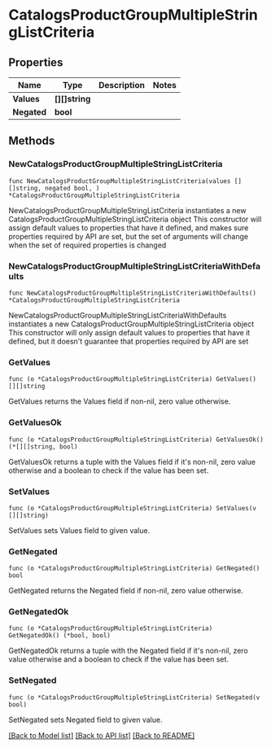 # CatalogsProductGroupMultipleStringListCriteria

## Properties

Name | Type | Description | Notes
------------ | ------------- | ------------- | -------------
**Values** | **[][]string** |  | 
**Negated** | **bool** |  | 

## Methods

### NewCatalogsProductGroupMultipleStringListCriteria

`func NewCatalogsProductGroupMultipleStringListCriteria(values [][]string, negated bool, ) *CatalogsProductGroupMultipleStringListCriteria`

NewCatalogsProductGroupMultipleStringListCriteria instantiates a new CatalogsProductGroupMultipleStringListCriteria object
This constructor will assign default values to properties that have it defined,
and makes sure properties required by API are set, but the set of arguments
will change when the set of required properties is changed

### NewCatalogsProductGroupMultipleStringListCriteriaWithDefaults

`func NewCatalogsProductGroupMultipleStringListCriteriaWithDefaults() *CatalogsProductGroupMultipleStringListCriteria`

NewCatalogsProductGroupMultipleStringListCriteriaWithDefaults instantiates a new CatalogsProductGroupMultipleStringListCriteria object
This constructor will only assign default values to properties that have it defined,
but it doesn't guarantee that properties required by API are set

### GetValues

`func (o *CatalogsProductGroupMultipleStringListCriteria) GetValues() [][]string`

GetValues returns the Values field if non-nil, zero value otherwise.

### GetValuesOk

`func (o *CatalogsProductGroupMultipleStringListCriteria) GetValuesOk() (*[][]string, bool)`

GetValuesOk returns a tuple with the Values field if it's non-nil, zero value otherwise
and a boolean to check if the value has been set.

### SetValues

`func (o *CatalogsProductGroupMultipleStringListCriteria) SetValues(v [][]string)`

SetValues sets Values field to given value.


### GetNegated

`func (o *CatalogsProductGroupMultipleStringListCriteria) GetNegated() bool`

GetNegated returns the Negated field if non-nil, zero value otherwise.

### GetNegatedOk

`func (o *CatalogsProductGroupMultipleStringListCriteria) GetNegatedOk() (*bool, bool)`

GetNegatedOk returns a tuple with the Negated field if it's non-nil, zero value otherwise
and a boolean to check if the value has been set.

### SetNegated

`func (o *CatalogsProductGroupMultipleStringListCriteria) SetNegated(v bool)`

SetNegated sets Negated field to given value.



[[Back to Model list]](../README.md#documentation-for-models) [[Back to API list]](../README.md#documentation-for-api-endpoints) [[Back to README]](../README.md)


